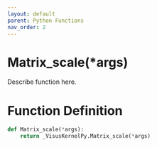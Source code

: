```yaml
---
layout: default
parent: Python Functions
nav_order: 2
---
```


# Matrix_scale(*args)

Describe function here.

# Function Definition

```python
def Matrix_scale(*args):
    return _VisusKernelPy.Matrix_scale(*args)
```